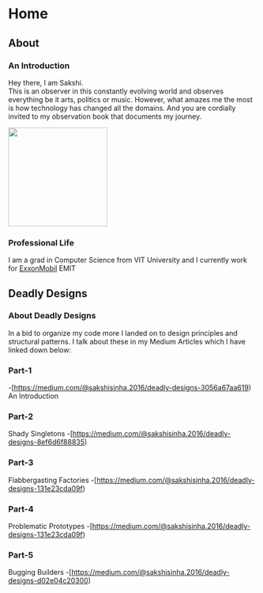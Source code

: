 # Home
## About
### An Introduction
Hey there, I am Sakshi.<br>
This is an observer in this constantly evolving world and observes everything be it arts, politics or music. However, what amazes me the most is how technology has changed all the domains.
And you are cordially invited to my observation book that documents my journey.
<p> <img class='thumbnail' style='width:200px' src='https://i.ibb.co/86mkYtd/20190413-063202.jpg'> </p><p>
</p>

### Professional Life
I am a grad in Computer Science from VIT University and I currently work for <a href=''>ExxonMobil</a> EMIT<br>

## Deadly Designs
### About Deadly Designs
In a bid to organize my code more I landed on to design principles and structural patterns. I talk about these in my Medium Articles which I have linked down below:

### Part-1 <br>
-[https://medium.com/@sakshisinha.2016/deadly-designs-3056a67aa619)
An Introduction
### Part-2 <br>
Shady Singletons
-[https://medium.com/@sakshisinha.2016/deadly-designs-8ef6d6f88835)
### Part-3 <br>
Flabbergasting Factories
-[https://medium.com/@sakshisinha.2016/deadly-designs-131e23cda09f)
### Part-4 <br>
Problematic Prototypes
-[https://medium.com/@sakshisinha.2016/deadly-designs-131e23cda09f)
### Part-5 <br>
Bugging Builders
-[https://medium.com/@sakshisinha.2016/deadly-designs-d02e04c20300)
